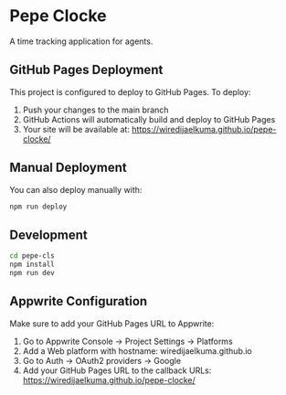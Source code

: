 # Pepe Clocke

A time tracking application for agents.

## GitHub Pages Deployment

This project is configured to deploy to GitHub Pages. To deploy:

1. Push your changes to the main branch
2. GitHub Actions will automatically build and deploy to GitHub Pages
3. Your site will be available at: https://wiredijaelkuma.github.io/pepe-clocke/

## Manual Deployment

You can also deploy manually with:

```bash
npm run deploy
```

## Development

```bash
cd pepe-cls
npm install
npm run dev
```

## Appwrite Configuration

Make sure to add your GitHub Pages URL to Appwrite:

1. Go to Appwrite Console → Project Settings → Platforms
2. Add a Web platform with hostname: wiredijaelkuma.github.io
3. Go to Auth → OAuth2 providers → Google
4. Add your GitHub Pages URL to the callback URLs: https://wiredijaelkuma.github.io/pepe-clocke/